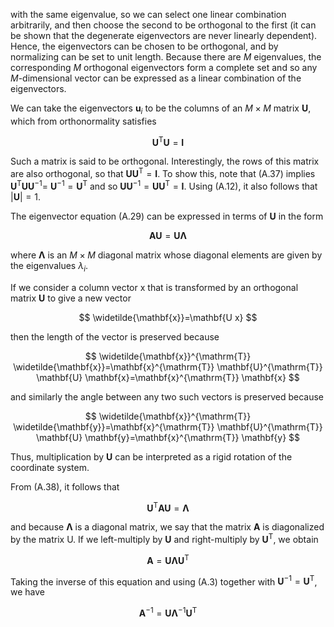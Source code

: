 with the same eigenvalue, so we can select one linear combination arbitrarily, and then choose the second to be orthogonal to the first (it can be shown that the degenerate eigenvectors are never linearly dependent). Hence, the eigenvectors can be chosen to be orthogonal, and by normalizing can be set to unit length. Because there are $M$ eigenvalues, the corresponding $M$ orthogonal eigenvectors form a complete set and so any $M$-dimensional vector can be expressed as a linear combination of the eigenvectors.

We can take the eigenvectors $\mathbf{u}_{i}$ to be the columns of an $M \times M$ matrix $\mathbf{U}$, which from orthonormality satisfies

$$
\mathbf{U}^{\mathrm{T}} \mathbf{U}=\mathbf{I}
$$

Such a matrix is said to be orthogonal. Interestingly, the rows of this matrix are also orthogonal, so that $\mathbf{U} \mathbf{U}^{\mathrm{T}}=\mathbf{I}$. To show this, note that (A.37) implies $\mathbf{U}^{\mathrm{T}} \mathbf{U U}^{-1}=$ $\mathbf{U}^{-1}=\mathbf{U}^{\mathrm{T}}$ and so $\mathbf{U U}^{-1}=\mathbf{U U}^{\mathrm{T}}=\mathbf{I}$. Using (A.12), it also follows that $|\mathbf{U}|=1$.

The eigenvector equation (A.29) can be expressed in terms of $\mathbf{U}$ in the form

$$
\mathbf{A U}=\mathbf{U} \boldsymbol{\Lambda}
$$

where $\boldsymbol{\Lambda}$ is an $M \times M$ diagonal matrix whose diagonal elements are given by the eigenvalues $\lambda_{i}$.

If we consider a column vector $\mathrm{x}$ that is transformed by an orthogonal matrix $\mathbf{U}$ to give a new vector

$$
\widetilde{\mathbf{x}}=\mathbf{U x}
$$

then the length of the vector is preserved because

$$
\widetilde{\mathbf{x}}^{\mathrm{T}} \widetilde{\mathbf{x}}=\mathbf{x}^{\mathrm{T}} \mathbf{U}^{\mathrm{T}} \mathbf{U} \mathbf{x}=\mathbf{x}^{\mathrm{T}} \mathbf{x}
$$

and similarly the angle between any two such vectors is preserved because

$$
\widetilde{\mathbf{x}}^{\mathrm{T}} \widetilde{\mathbf{y}}=\mathbf{x}^{\mathrm{T}} \mathbf{U}^{\mathrm{T}} \mathbf{U} \mathbf{y}=\mathbf{x}^{\mathrm{T}} \mathbf{y}
$$

Thus, multiplication by $\mathbf{U}$ can be interpreted as a rigid rotation of the coordinate system.

From (A.38), it follows that

$$
\mathbf{U}^{\mathrm{T}} \mathbf{A} \mathbf{U}=\boldsymbol{\Lambda}
$$

and because $\boldsymbol{\Lambda}$ is a diagonal matrix, we say that the matrix $\mathbf{A}$ is diagonalized by the matrix U. If we left-multiply by $\mathbf{U}$ and right-multiply by $\mathbf{U}^{\mathrm{T}}$, we obtain

$$
\mathbf{A}=\mathbf{U} \boldsymbol{\Lambda} \mathbf{U}^{\mathrm{T}}
$$

Taking the inverse of this equation and using (A.3) together with $\mathbf{U}^{-1}=\mathbf{U}^{\mathrm{T}}$, we have

$$
\mathbf{A}^{-1}=\mathbf{U} \boldsymbol{\Lambda}^{-1} \mathbf{U}^{\mathrm{T}}
$$